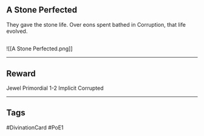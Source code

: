 ## A Stone Perfected
They gave the stone life. Over eons spent bathed in Corruption, that life evolved.
## 
![[A Stone Perfected.png]]

---
## Reward
Jewel
Primordial
1-2 Implicit
Corrupted

---
## Tags
#DivinationCard
#PoE1